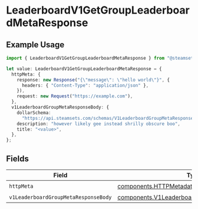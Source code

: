 # LeaderboardV1GetGroupLeaderboardMetaResponse

## Example Usage

```typescript
import { LeaderboardV1GetGroupLeaderboardMetaResponse } from "@steamsets/client-ts/models/operations";

let value: LeaderboardV1GetGroupLeaderboardMetaResponse = {
  httpMeta: {
    response: new Response("{\"message\": \"hello world\"}", {
      headers: { "Content-Type": "application/json" },
    }),
    request: new Request("https://example.com"),
  },
  v1LeaderboardGroupMetaResponseBody: {
    dollarSchema:
      "https://api.steamsets.com/schemas/V1LeaderboardGroupMetaResponseBody.json",
    description: "however likely gee instead shrilly obscure boo",
    title: "<value>",
  },
};
```

## Fields

| Field                                                                                                          | Type                                                                                                           | Required                                                                                                       | Description                                                                                                    |
| -------------------------------------------------------------------------------------------------------------- | -------------------------------------------------------------------------------------------------------------- | -------------------------------------------------------------------------------------------------------------- | -------------------------------------------------------------------------------------------------------------- |
| `httpMeta`                                                                                                     | [components.HTTPMetadata](../../models/components/httpmetadata.md)                                             | :heavy_check_mark:                                                                                             | N/A                                                                                                            |
| `v1LeaderboardGroupMetaResponseBody`                                                                           | [components.V1LeaderboardGroupMetaResponseBody](../../models/components/v1leaderboardgroupmetaresponsebody.md) | :heavy_minus_sign:                                                                                             | OK                                                                                                             |